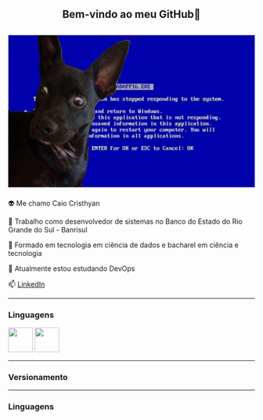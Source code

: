 <center><h2>Bem-vindo ao meu GitHub👋</h2></center>

![Imagem cachorro bug](./Imagens/BugDog.jpg)
----------------------

👽 Me chamo Caio Cristhyan

💬 Trabalho como desenvolvedor de sistemas no Banco do Estado do Rio Grande do Sul - Banrisul

🔭 Formado em tecnologia em ciência de dados e bacharel em ciência e tecnologia

🌱 Atualmente estou estudando DevOps

📫 [LinkedIn](https://www.linkedin.com/in/caiocristhyan/)

-----------------------------------
### Linguagens 
<img src="https://user-images.githubusercontent.com/25181517/192108372-f71d70ac-7ae6-4c0d-8395-51d8870c2ef0.png" width="50" height="50">
<img src="https://user-images.githubusercontent.com/25181517/192108374-8da61ba1-99ec-41d7-80b8-fb2f7c0a4948.png" width="50" height="50">

-----------------------------------
### Versionamento 

-----------------------------------
### Linguagens 
<!--
**caiocristhyan/caiocristhyan** is a ✨ _special_ ✨ repository because its `README.md` (this file) appears on your GitHub profile.

Here are some ideas to get you started:

- 🔭 I’m currently working on ...
- 🌱 I’m currently learning ...
- 👯 I’m looking to collaborate on ...
- 🤔 I’m looking for help with ...
- 💬 Ask me about ...
- 📫 How to reach me: ...
- 😄 Pronouns: ...
- ⚡ Fun fact: ...
-->
